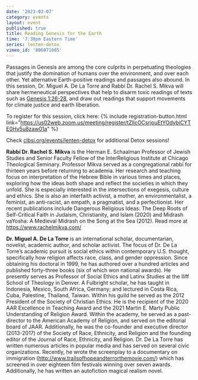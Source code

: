 ```yaml
---
date: '2023-03-07'
category: events
layout: event
published: true
title: Reading Genesis for the Earth
time: '7:30pm Eastern Time'
series: lenten-detox
vimeo_id: '806071085'
---
```

Passages in Genesis are among the core culprits in perpetuating theologies that justify the domination of humans over the environment, and over each other. Yet alternative Earth-positive readings and passages also abound. In this session, Dr. Miguel A. De La Torre and Rabbi Dr. Rachel S. Mikva will share hermeneutical perspectives that help to disarm toxic readings of texts such as [Genesis 1:26-28](https://bible.oremus.org/?ql=543410442), and draw out readings that support movements for climate justice and earth liberation.

To register for this session, click here: {% include registration-button.html link="https://us02web.zoom.us/meeting/register/tZIlcOCsrjouEtYOdybiCYTE0Hv5u8zaw01a" %}

Check [clbsj.org/events/lenten-detox](https://clbsj.org/events/lenten-detox/) for additional Detox sessions!

**Rabbi Dr. Rachel S. Mikva** is the Herman E. Schaalman Professor of Jewish Studies and Senior Faculty Fellow of the InterReligious Institute at Chicago Theological Seminary. Professor Mikva served as a congregational rabbi for thirteen years before returning to academia. Her research and teaching focus on interpretation of the Hebrew Bible in various times and places, exploring how the ideas both shape and reflect the societies in which they unfold. She is especially interested in the intersections of exegesis, culture and ethics. She is also an interfaith activist, a mother, an environmentalist, a feminist, an anti-racist, an empath, a pragmatist, and a perfectionist. Her recent publications include Dangerous Religious Ideas: The Deep Roots of Self-Critical Faith in Judaism, Christianity, and Islam (2020) and Midrash vaYosha: A Medieval Midrash on the Song at the Sea (2012). Read more at https://www.rachelmikva.com/

**Dr. Miguel A. De La Torre** is an international scholar, documentarian, novelist, academic author, and scholar activist. The focus of Dr. De La Torre’s academic pursuit is social ethics within contemporary U.S. thought, specifically how religion affects race, class, and gender oppression. Since obtaining his doctoral in 1999, he has authored over a hundred articles and published forty-three books (six of which won national awards). He presently serves as Professor of Social Ethics and Latinx Studies at the Iliff School of Theology in Denver. A Fulbright scholar, he has taught in Indonesia, Mexico, South Africa, Germany; and lectured in Costa Rica, Cuba, Palestine, Thailand, Taiwan. Within his guild he served as the 2012 President of the Society of Christian Ethics. He is the recipient of the 2020 AAR Excellence in Teaching Award and the 2021 Martin E. Marty Public Understanding of Religion Award. Within the academy, he served as a past-director to the American Academy of Religion, and served on the editorial board of JAAR. Additionally, he was the co-founder and executive director (2013-2017) of the Society of Race, Ethnicity, and Religion and the founding editor of the Journal of Race, Ethnicity, and Religion. Dr. De La Torre has written numerous articles in popular media and has served on several civic organizations. Recently, he wrote the screenplay to a documentary on immigration (http://www.trailsofhopeandterrorthemovie.com/) which has screened in over eighteen film festivals winning over seven awards. Additionally, he has written an autofiction magical realism novel.
